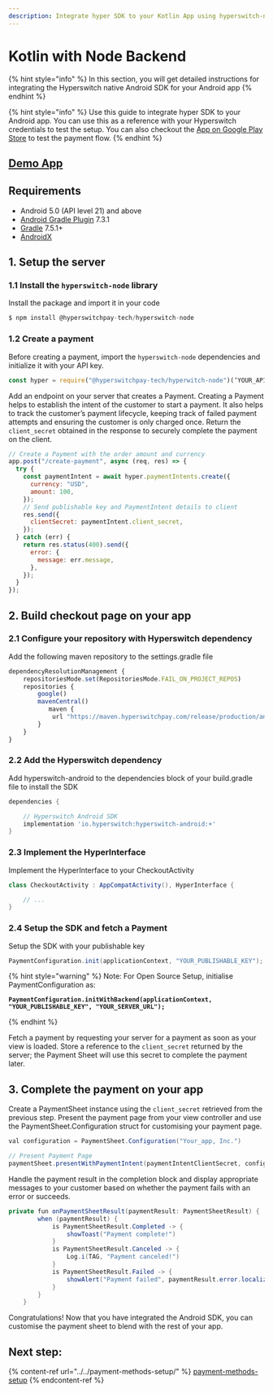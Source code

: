 ```yaml
---
description: Integrate hyper SDK to your Kotlin App using hyperswitch-node
---
```


# Kotlin with Node Backend

{% hint style="info" %}
In this section, you will get detailed instructions for integrating the Hyperswitch native Android SDK for your Android app
{% endhint %}

{% hint style="info" %}
Use this guide to integrate hyper SDK to your Android app. You can use this as a reference with your Hyperswitch credentials to test the setup. You can also checkout the [App on Google Play Store](https://play.google.com/store/apps/details?id=io.hyperswitch.hyperecom) to test the payment flow.
{% endhint %}

## [Demo App](https://github.com/aashu331998/Hyperswitch-Android-Demo-App/archive/refs/heads/main.zip)

## Requirements

* Android 5.0 (API level 21) and above
* [Android Gradle Plugin](https://developer.android.com/studio/releases/gradle-plugin) 7.3.1
* [Gradle](https://gradle.org/releases/) 7.5.1+
* [AndroidX](https://developer.android.com/jetpack/androidx/)

## 1. Setup the server

### 1.1 Install the `hyperswitch-node` library

Install the package and import it in your code

```js
$ npm install @hyperswitchpay-tech/hyperswitch-node
```

### 1.2 Create a payment

Before creating a payment, import the `hyperswitch-node` dependencies and initialize it with your API key.

```js
const hyper = require("@hyperswitchpay-tech/hyperwitch-node")(‘YOUR_API_KEY’);
```

Add an endpoint on your server that creates a Payment. Creating a Payment helps to establish the intent of the customer to start a payment. It also helps to track the customer’s payment lifecycle, keeping track of failed payment attempts and ensuring the customer is only charged once. Return the `client_secret` obtained in the response to securely complete the payment on the client.

```js
// Create a Payment with the order amount and currency
app.post("/create-payment", async (req, res) => {
  try {
    const paymentIntent = await hyper.paymentIntents.create({
      currency: "USD",
      amount: 100,
    });
    // Send publishable key and PaymentIntent details to client
    res.send({
      clientSecret: paymentIntent.client_secret,
    });
  } catch (err) {
    return res.status(400).send({
      error: {
        message: err.message,
      },
    });
  }
});
```

## 2. Build checkout page on your app

### 2.1 Configure your repository with Hyperswitch dependency

Add the following maven repository to the settings.gradle file

```js
dependencyResolutionManagement {
    repositoriesMode.set(RepositoriesMode.FAIL_ON_PROJECT_REPOS)
    repositories {
        google()
        mavenCentral()
           maven {
            url "https://maven.hyperswitchpay.com/release/production/android/maven/1.2.7"
        }
    }
}
```

### 2.2 Add the Hyperswitch dependency

Add hyperswitch-android to the dependencies block of your build.gradle file to install the SDK

```groovy
dependencies {

    // Hyperswitch Android SDK
    implementation 'io.hyperswitch:hyperswitch-android:+'
}
```

### 2.3 Implement the HyperInterface

Implement the HyperInterface to your CheckoutActivity

```java
class CheckoutActivity : AppCompatActivity(), HyperInterface {

    // ...
}

```

### 2.4 Setup the SDK and fetch a Payment

Setup the SDK with your publishable key

```java
PaymentConfiguration.init(applicationContext, "YOUR_PUBLISHABLE_KEY");
```

{% hint style="warning" %}
Note: For Open Source Setup, initialise PaymentConfiguration as:

<pre class="language-bash"><code class="lang-bash"><strong>PaymentConfiguration.initWithBackend(applicationContext, "YOUR_PUBLISHABLE_KEY", "YOUR_SERVER_URL");
</strong></code></pre>
{% endhint %}

Fetch a payment by requesting your server for a payment as soon as your view is loaded. Store a reference to the `client_secret` returned by the server; the Payment Sheet will use this secret to complete the payment later.

## 3. Complete the payment on your app

Create a PaymentSheet instance using the `client_secret` retrieved from the previous step. Present the payment page from your view controller and use the PaymentSheet.Configuration struct for customising your payment page.

```java
val configuration = PaymentSheet.Configuration("Your_app, Inc.")

// Present Payment Page
paymentSheet.presentWithPaymentIntent(paymentIntentClientSecret, configuration)
```

Handle the payment result in the completion block and display appropriate messages to your customer based on whether the payment fails with an error or succeeds.

```java
private fun onPaymentSheetResult(paymentResult: PaymentSheetResult) {
        when (paymentResult) {
            is PaymentSheetResult.Completed -> {
                showToast("Payment complete!")
            }
            is PaymentSheetResult.Canceled -> {
                Log.i(TAG, "Payment canceled!")
            }
            is PaymentSheetResult.Failed -> {
                showAlert("Payment failed", paymentResult.error.localizedMessage)
            }
        }
    }
```

Congratulations! Now that you have integrated the Android SDK, you can customise the payment sheet to blend with the rest of your app.&#x20;

## Next step:

{% content-ref url="../../payment-methods-setup/" %}
[payment-methods-setup](../../payment-methods-setup/)
{% endcontent-ref %}
